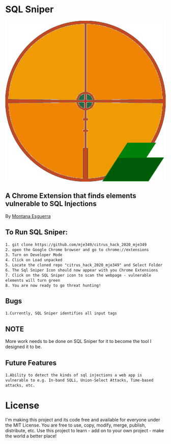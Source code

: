 # SQL Sniper

![sqlsniper](sql_sniper_logo.png)

A Chrome Extension that finds elements vulnerable to SQL Injections
--------
By [Montana Esguerra](https://github.com/mje349 "Lost money on turnips in the stalk market")

## To Run SQL Sniper:
```
1. git clone https://github.com/mje349/citrus_hack_2020_mje349
2. open the Google Chrome browser and go to chrome://extensions
3. Turn on Developer Mode
4. Click on Load unpacked
5. Locate the cloned repo "citrus_hack_2020_mje349" and Select Folder
6. The Sql Sniper Icon should now appear with you Chrome Extensions
7. Click on the SQL Sniper icon to scan the webpage - vulnerable elements will turn green
8. You are now ready to go threat hunting!
```
## Bugs
``` 
1.Currently, SQL Sniper identifies all input tags
```
## NOTE
More work needs to be done on SQL Sniper for it to become the tool I designed it to be.
## Future Features
``` 
1.Ability to detect the kinds of sql injections a web app is vulnerable to e.g. In-band SQLi, Union-Select Attacks, Time-based attacks, etc.
```
# License
I'm making this project and its code free and available for everyone under the MIT License.
You are free to use, copy, modify, merge, publish, distribute, etc.
Use this project to learn - add on to your own project - make the world a better place!